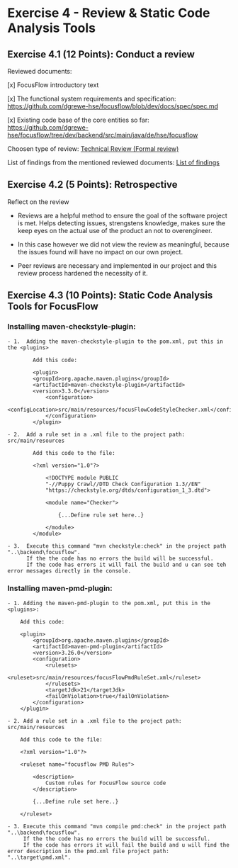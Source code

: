 # Exercise 4 - Review & Static Code Analysis Tools

## Exercise 4.1 (12 Points): Conduct a review

Reviewed documents:

[x] FocusFlow introductory text

[x] The functional system requirements and specification: https://github.com/dgrewe-hse/focusflow/blob/dev/docs/spec/spec.md

[x] Existing code base of the core entities so far: https://github.com/dgrewe-hse/focusflow/tree/dev/backend/src/main/java/de/hse/focusflow

Choosen type of review: [Technical Review (Formal review)](master_review_document.md)

List of findings from the mentioned reviewed documents: [List of findings](ListOfFindings.md)

## Exercise 4.2 (5 Points): Retrospective

Reflect on the review

- Reviews are a helpful method to ensure the goal of the software project is met. Helps detecting issues, strengstens knowledge, makes sure the keep eyes on the actual use of the product an not to overengineer.

- In this case however we did not view the review as meaningful, because the issues found will have no impact on our own project.

- Peer reviews are necessary and implemented in our project and this review process hardened the necessity of it.

## Exercise 4.3 (10 Points): Static Code Analysis Tools for FocusFlow

### Installing maven-checkstyle-plugin:

    - 1.  Adding the maven-checkstyle-plugin to the pom.xml, put this in the <plugins>

            Add this code:

            <plugin>
            <groupId>org.apache.maven.plugins</groupId>
            <artifactId>maven-checkstyle-plugin</artifactId>
            <version>3.3.0</version>
                <configuration>
                    <configLocation>src/main/resources/focusFlowCodeStyleChecker.xml</configLocation>
                </configuration>
            </plugin>

    - 2.  Add a rule set in a .xml file to the project path: src/main/resources

            Add this code to the file:

            <?xml version="1.0"?>

                <!DOCTYPE module PUBLIC
                "-//Puppy Crawl//DTD Check Configuration 1.3//EN"
                "https://checkstyle.org/dtds/configuration_1_3.dtd">

                <module name="Checker">

                    {...Define rule set here..}

                </module>
            </module>

    - 3.  Execute this command "mvn checkstyle:check" in the project path "..\backend\focusflow".
          If the the code has no errors the build will be successful.
          If the code has errors it will fail the build and u can see teh error messages directly in the console.

### Installing maven-pmd-plugin:

    - 1. Adding the maven-pmd-plugin to the pom.xml, put this in the <plugins>:

        Add this code:

        <plugin>
            <groupId>org.apache.maven.plugins</groupId>
            <artifactId>maven-pmd-plugin</artifactId>
            <version>3.26.0</version>
            <configuration>
                <rulesets>
                    <ruleset>src/main/resources/focusFlowPmdRuleSet.xml</ruleset>
                </rulesets>
                <targetJdk>21</targetJdk>
                <failOnViolation>true</failOnViolation>
            </configuration>
        </plugin>

    - 2. Add a rule set in a .xml file to the project path: src/main/resources

        Add this code to the file:

        <?xml version="1.0"?>

        <ruleset name="focusflow PMD Rules">

            <description>
                Custom rules for FocusFlow source code
            </description>

            {...Define rule set here..}

        </ruleset>

    - 3. Execute this command "mvn compile pmd:check" in the project path "..\backend\focusflow".
         If the the code has no errors the build will be successful.
         If the code has errors it will fail the build and u will find the error description in the pmd.xml file project path: "..\target\pmd.xml".
